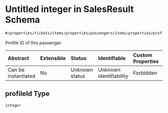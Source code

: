 # Untitled integer in SalesResult Schema

```txt
#/properties/tickets/items/properties/passengers/items/properties/profileId#/properties/tickets/items/properties/passengers/items/properties/profileId
```

Profile ID of this passenger

| Abstract            | Extensible | Status         | Identifiable            | Custom Properties | Additional Properties | Access Restrictions | Defined In                                                                                         |
| :------------------ | :--------- | :------------- | :---------------------- | :---------------- | :-------------------- | :------------------ | :------------------------------------------------------------------------------------------------- |
| Can be instantiated | No         | Unknown status | Unknown identifiability | Forbidden         | Allowed               | none                | [sales-result.json*](../../schema/proprietary-extensions/sales-result.json "open original schema") |

## profileId Type

`integer`
